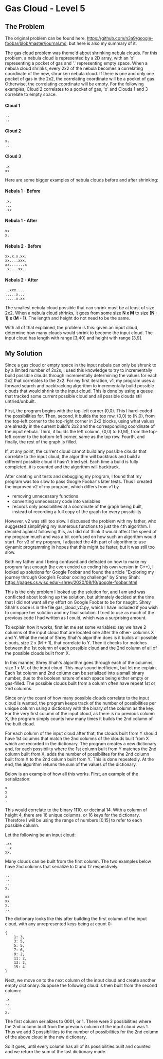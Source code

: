 # Gas Cloud - Level 5

## The Problem
The original problem can be found here, https://github.com/n3a9/google-foobar/blob/master/journal.md, but here is also my summary of it.

The gas cloud problem was theme'd about shrinking nebula clouds. For this problem, a nebula cloud is represented by a 2D array, with an 'x' representing a pocket of gas and '.' representing empty space. When a nebula cloud shrinks, every 2x2 of the nebula becomes a correlating coordinate of the new, shrunken nebula cloud. If there is one and only one pocket of gas in the 2x2, the correlating coordinate will be a pocket of gas. Otherwise, the correlating coordinate will be empty. For the following examples, Cloud 2 correlates to a pocket of gas, 'x' and Clouds 1 and 3 correlate to empty space.

#### Cloud 1
    ..
    ..

#### Cloud 2
    x.
    ..

#### Cloud 3
    .x
    xx

Here are some bigger examples of nebula clouds before and after shrinking:

#### Nebula 1 - Before
    .x.
    ...
    .xx

#### Nebula 1 - After
    xx
    x.

#### Nebula 2 - Before
    xx.x.x.xx.
    xx....xxx.
    xx.......x
    .x....xx..

#### Nebula 2 - After
    ..xxx....
    .....x...
    .....x.xx

The smallest nebula cloud possible that can shrink must be at least of size 2x2. When a nebula cloud shrinks, it goes from some size **N x M** to size **(N - 1) x (M - 1)**. The length and height do not need to be the same.

With all of that explained, the problem is this: given an input cloud, determine how many clouds would shrink to become the input cloud. The input cloud has length with range [3,40] and height with range [3,9].


## My Solution
Since a gas cloud or empty space in the input nebula can only be shrunk to by a limited number of 2x2s, I used this knowledge to try to incrementally build possible clouds through incrementally determining the values for each 2x2 that correlates to the 2x2. For my first iteration, v1, my program uses a forward search and backtracking algorithm to incrementally build possible clouds that would shrink to the input cloud. This is done by using a queue that tracked some current possible cloud and all possible clouds still untried/unbuilt.


First, the program begins with the top-left corner (0,0). This I hard-coded the possibilities for. Then, second, it builds the top row, (0,0) to (N,0), from the top-left corner to the top-right corner in 2x2 blocks, using what values are already in the current build's 2x2 and the correspondiing coordinate of the input nebula. Third, it builds the left column, (0,0) to (0,M), from the top-left corner to the bottom-left corner, same as the top row. Fourth, and finally, the rest of the graph is filled.


If, at any point, the current cloud cannot build any possible clouds that correlate to the input cloud, the algorithm will backtrack and build a different possible cloud it hasn't tried yet. Each time a build is fully completed, it is counted and the algorithm will backtrack. 


After creating unit tests and debugging my program, I found that my program was too slow to pass Google Foobar's later tests. Thus I created the improved v2 of my program, which differs from v1 by
- removing unnecessary functions
- converting unnecessary code into variables
- records only possibilities at a coordinate of the graph being built, instead of recording a full copy of the graph for every possibility


However, v2 was still too slow. I discussed the problem with my father, who suggested simplifying my numerous functions to just the 4th algorithm. I decided against following this, as I did not think it would affect the speed of my program much and was a bit confused on how such an algorithm would start. For v3 of my program, I adjusted the 4th part of algorithm to use dynamic programming in hopes that this might be faster, but it was still too slow.


Both my father and I being confused and defeated on how to make my program fast enough (he even ended up coding his own version in C++), I looked up solutions for Google Foobar and found the article "Exploring my journey through Google’s Foobar coding challenge" by Shrey Shah:
https://pages.cs.wisc.edu/~shrey/2020/08/10/google-foobar.html


This is the only problem I looked up the solution for, and I am and was conflicted about looking up the solution, but ultimately decided at the time that I did not want all my effort on Google Foobar to be for naught. Shrey Shah's code is in the file gas_cloud_vC.py, which I have included if you wish to compare her solution and my final solution. I tried to use as much of the previous code I had written as I could, which was a surprising amount.


To explain how it works, first let me set some variables: say we have 2 columns of the input cloud that are located one after the other- columns X and Y. What the meat of Shrey Shah's algorithm does is it builds all possible clouds, size 2 x (M + 1), that correlate to Y. Then it checks for matches between the 1st column of each possible cloud and the 2nd column of all of the possible clouds built from X. 


In this manner, Shrey Shah's algorithm goes through each of the columns, size 1 x M, of the input cloud. This may sound inefficient, but let me explain. Each 1st column and 2nd column can be serialized into a small binary number, due to the boolean nature of each space being either empty or gas-filled. The possible clouds built from a column often have repeat 1st or 2nd columns. 


Since only the count of how many possible clouds correlate to the input cloud is wanted, the program keeps track of the number of possibilities per unique column using a dictionary with the binary of the column as the key. For the very first column of the input cloud, as there is no previous column X, the program simply counts how many times it builds the 2nd column of the built cloud. 


For each column of the input cloud after that, the clouds built from Y should have 1st columns that match the 2nd columns of the clouds built from X which are recorded in the dictionary. The program creates a new dictionary and, for each possibility where the 1st column built from Y matches the 2nd column built from X, adds the number of possibilites for the 2nd column built from X to the 2nd column built from Y. This is done repeatedly. At the end, the algorithm returns the sum of the values of the dictionary.


Below is an example of how all this works. First, an example of the serialization:

    x
    x
    x
    .

This would correlate to the binary 1110, or decimal 14. With a column of height 4, there are 16 unique columns, or 16 keys for the dictionary. Therefore I will be using the range of numbers [0,15] to refer to each possible column.


Let the following be an input cloud:

    .xx
    ..x
    xx.

Many clouds can be built from the first column. The two examples below have 2nd columns that serialize to 0 and 12 respectively.

    ..
    ..
    ..
    x.

    xx
    xx
    x.
    ..

The dictionary looks like this after building the first column of the input cloud, with any unrepresented keys being at count 0:
    
    {   
        1: 3, 
        3: 5, 
        5: 5, 
        7: 6, 
        9: 2, 
        11: 2, 
        13: 2, 
        15: 4
    }

Next, we move on to the next column of the input cloud and create another empty dictionary. Suppose the following cloud is then built from the second column:

    .x
    ..
    ..
    x.

The first column serializes to 0001, or 1. There were 3 possibilities where the 2nd column built from the previous column of the input cloud was 1. Thus we add 3 possibilities to the number of possibilities for the 2nd column of the above cloud in the new dictionary.

So it goes, until every column has all of its possibilities built and counted and we return the sum of the last dictionary made.